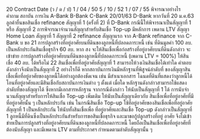 20
Contract Date
(ว / ด / ป)
1 / 04 / 50
5 / 10 / 52
1 / 07 / 55
พิจารณาอย่างไร
คำถาม
สถาบัน
การเงิน
A-Bank
B-Bank
C-Bank
20/01/63
D-Bank
หากวันที่ 20 ม.ค.63 ลูกค้ายื่นขอสินเชื่อ refinance สัญญาที่ 1
(ครั้งที่ 2) ที่ D-Bank กรณีนี้ให้พิจารณาเป็นสัญญาที่ 1 หรือ
สัญญาที่ 2
การพิจารณาจํานวนสัญญาสําหรับสินเชื่อ Top-up มีหลักการ
เพดาน LTV
สัญญา
Home Loan
สัญญาที่ 1
สัญญาที่ 2
refinance สัญญาแรก
จาก A-Bank
refinance จาก C-Bank
บ
ขอ
21 การปลูกสร้างที่อยู่อาศัยบนที่ดินของลูกหนี้ที่ปลอดภาระหนี้ เช่น
ที่ดินมูลค่า 100 ลบ. เป็นหลักประกันสินเชื่อธุรกิจ 60 ลบ. หาก สง
จะให้สินเชื่อเพื่อก่อสร้างที่อยู่อาศัยบนที่ดินดังกล่าว จะเข้าข่าย
การปลูกสร้างที่อยู่อาศัยบนที่ดินของลูกหนี้ที่ปลอดภาระหนี้
(เพดาน LTV = 100%) ให้สินเชื่อ 40 ลบ. ได้หรือไม่
22 สินเชื่อเพื่อที่อยู่อาศัยสัญญาที่ 1 สามารถให้วงเงินสินเชื่อได้เท่าใด
คําตอบ
ดังกล่าวจึงนับเป็นสัญญาที่ 2 อย่างไรก็ดี หากสถาบันการเงินมีหลักฐานที่พิสูจน์ลำดับที่
ของสัญญาสินเชื่อเพื่อที่อยู่อาศัยของลูกหนี้ได้อย่างถูกต้องชัดเจน เช่น มีสำเนาเอกสาร
โฉนดที่ดินที่แสดงว่าลูกหนี้ได้โอนที่อยู่อาศัยและมีสินเชื่อกับสถาบันการเงินต่าง ๆ ตั้งแต่
เมื่อใด หลักฐานดังกล่าวสามารถใช้แสดงลำดับที่ของสัญญาได้ ซึ่งหากมีเอกสารหลักฐาน
จากกรณีดังกล่าว ให้นับเป็นสัญญาที่ 1 ได้
การนับจํานวนสัญญาสำหรับการให้สินเชื่อ Top-up เพิ่มเติม ให้นับเป็นสัญญาเดียวกับ
สินเชื่อเพื่อที่อยู่อาศัยที่มีที่อยู่อาศัยนั้น ๆ เป็นหลักประกัน เช่น ในกรณีสินเชื่อ Top-up
ใช้ที่อยู่อาศัยของสินเชื่อเพื่อที่อยู่อาศัยสัญญาที่ 1 เป็นหลักประกัน ให้นับทั้งสินเชื่อเพื่อ
ที่อยู่อาศัยและสินเชื่อ Top-up ดังกล่าวเป็นสัญญาที่ 1
ลูกหนี้มีที่ดินซึ่งเป็นหลักประกันสำหรับการขอสินเชื่อธุรกิจ และมาขอกู้ปลูกสร้างที่อยู่
อาศัย จึงไม่เข้าข่ายเป็นการปลูกสร้างที่อยู่อาศัยบนที่ดินของลูกหนี้ที่ปลอดภาระหนี้
โดยถือเป็นสินเชื่อเพื่อที่อยู่อาศัยที่ต้องนับสัญญา และมีเพดาน LTV ตามที่ประกาศฯ
กําหนดตามลําดับสัญญานั้น ๆ

